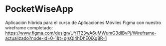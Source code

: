# PocketWiseApp
Aplicación híbrida para el curso de Aplicaciones Móviles
Figma con nuestro wireframe completado: https://www.figma.com/design/UYIT23wA6uMWumG3dIBvPj/Wireframe-actualizado?node-id=0-1&t=gIsQl4hDhE0iXg8R-1